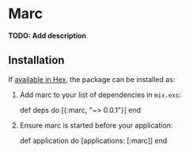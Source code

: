 # Marc

**TODO: Add description**

## Installation

If [available in Hex](https://hex.pm/docs/publish), the package can be installed as:

  1. Add marc to your list of dependencies in `mix.exs`:

        def deps do
          [{:marc, "~> 0.0.1"}]
        end

  2. Ensure marc is started before your application:

        def application do
          [applications: [:marc]]
        end

